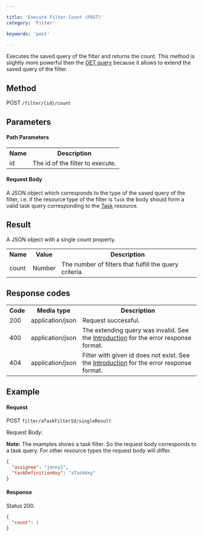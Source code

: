 ```yaml
---

title: 'Execute Filter Count (POST)'
category: 'Filter'

keywords: 'post'

---
```


Executes the saved query of the filter and returns the count. This method is slightly more
powerful then the [GET query](ref:#filter-execute-filter-count) because it allows to extend
the saved query of the filter.

Method
------

POST `/filter/{id}/count`

Parameters
----------

#### Path Parameters

<table class="table table-striped">
  <tr>
    <th>Name</th>
    <th>Description</th>
  </tr>
  <tr>
    <td>id</td>
    <td>The id of the filter to execute.</td>
  </tr>
</table>

#### Request Body

A JSON object which corresponds to the type of the saved query of the filter, i.e. if the
resource type of the filter is `Task` the body should form a valid task query corresponding to
the [Task](ref:#task-get-tasks) resource.

Result
------

A JSON object with a single count property.

<table class="table table-striped">
  <tr>
    <th>Name</th>
    <th>Value</th>
    <th>Description</th>
  </tr>
  <tr>
    <td>count</td>
    <td>Number</td>
    <td>The number of filters that fulfill the query criteria.</td>
  </tr>
</table>

Response codes
--------------

<table class="table table-striped">
  <tr>
    <th>Code</th>
    <th>Media type</th>
    <th>Description</th>
  </tr>
  <tr>
    <td>200</td>
    <td>application/json</td>
    <td>Request successful.</td>
  </tr>
  <tr>
    <td>400</td>
    <td>application/json</td>
    <td>
      The extending query was invalid. See the <a href="ref:#overview-introduction">Introduction</a>
      for the error response format.
    </td>
  </tr>
  <tr>
    <td>404</td>
    <td>application/json</td>
    <td>
      Filter with given id does not exist. See the
      <a href="ref:#overview-introduction">Introduction</a> for the error response format.
    </td>
  </tr>
</table>


Example
-------

#### Request

POST `filter/aTaskFilterId/singleResult`

Request Body:

<div class="alert alert-warning" role="alert">
  <strong>Note:</strong> The examples shows a task filter. So the request body corresponds
  to a task query. For other resource types the request body will differ.
</div>

```json
{
  "assignee": "jonny1",
  "taskDefinitionKey": "aTaskKey"
}
```

#### Response

Status 200.

```json
{
  "count": 1
}
```
